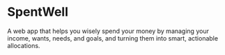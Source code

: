 # SpentWell
A web app that helps you wisely spend your money by managing your income, wants, needs, and goals, and turning them into smart, actionable allocations.
